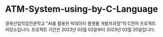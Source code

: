# ATM-System-using-by-C-Language
경북산업직업전문학교 "AI를 활용한 빅데이터 플랫폼 개발자과정"의 C언어 프로젝트 저장소입니다.
프로젝트 기간은 2023년 03월 02일부터 2023년 03월 20일입니다.
